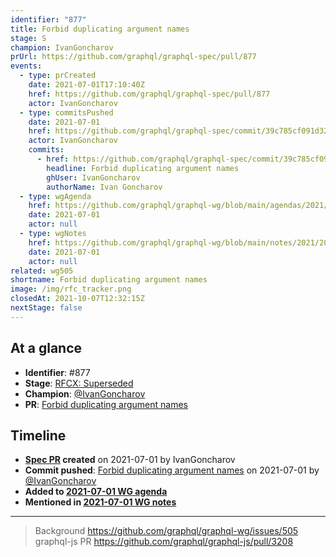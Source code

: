 ```yaml
---
identifier: "877"
title: Forbid duplicating argument names
stage: S
champion: IvanGoncharov
prUrl: https://github.com/graphql/graphql-spec/pull/877
events:
  - type: prCreated
    date: 2021-07-01T17:10:40Z
    href: https://github.com/graphql/graphql-spec/pull/877
    actor: IvanGoncharov
  - type: commitsPushed
    date: 2021-07-01
    href: https://github.com/graphql/graphql-spec/commit/39c785cf091d32010c045156c6335bb4f18cc320
    actor: IvanGoncharov
    commits:
      - href: https://github.com/graphql/graphql-spec/commit/39c785cf091d32010c045156c6335bb4f18cc320
        headline: Forbid duplicating argument names
        ghUser: IvanGoncharov
        authorName: Ivan Goncharov
  - type: wgAgenda
    href: https://github.com/graphql/graphql-wg/blob/main/agendas/2021/2021-07-01.md
    date: 2021-07-01
    actor: null
  - type: wgNotes
    href: https://github.com/graphql/graphql-wg/blob/main/notes/2021/2021-07-01.md
    date: 2021-07-01
    actor: null
related: wg505
shortname: Forbid duplicating argument names
image: /img/rfc_tracker.png
closedAt: 2021-10-07T12:32:15Z
nextStage: false
---
```


## At a glance

- **Identifier**: #877
- **Stage**: [RFCX: Superseded](https://github.com/graphql/graphql-spec/blob/main/CONTRIBUTING.md#stage-x-rejected)
- **Champion**: [@IvanGoncharov](https://github.com/IvanGoncharov)
- **PR**: [Forbid duplicating argument names](https://github.com/graphql/graphql-spec/pull/877)

<!-- BEGIN_CUSTOM_TEXT -->



<!-- END_CUSTOM_TEXT -->

## Timeline

- **[Spec PR](https://github.com/graphql/graphql-spec/pull/877) created** on 2021-07-01 by IvanGoncharov
- **Commit pushed**: [Forbid duplicating argument names](https://github.com/graphql/graphql-spec/commit/39c785cf091d32010c045156c6335bb4f18cc320) on 2021-07-01 by [@IvanGoncharov](https://github.com/IvanGoncharov)
- **Added to [2021-07-01 WG agenda](https://github.com/graphql/graphql-wg/blob/main/agendas/2021/2021-07-01.md)**
- **Mentioned in [2021-07-01 WG notes](https://github.com/graphql/graphql-wg/blob/main/notes/2021/2021-07-01.md)**

<!-- VERBATIM -->

---

> Background https://github.com/graphql/graphql-wg/issues/505
> graphql-js PR https://github.com/graphql/graphql-js/pull/3208
